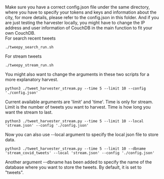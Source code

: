 Make sure you have a correct config.json file under the same directory, 
where you have to specify your tokens and keys and information about the city, 
for more details, please refer to the config.json in this folder. 
And if you are just testing the harvester locally, 
you might have to change the IP address and user information of CouchDB in the main function to fit your own CouchDB.<br>
For search recent tweets
```
./tweepy_search_run.sh
```
For stream tweets
```
./tweepy_stream_run.sh
```
You might also want to change the arguments in these two scripts for a more explanatory harvest.<br>
```
python3 ./tweet_harvester_stream.py --time 5 --limit 10 --config './config.json'
```
Current available arguments are 'limit' and 'time'. Time is only for stream.
Limit is the number of tweets you want to harvest. Time is how long you want the stream to last.<br>
```
python3 ./tweet_harvester_stream.py --time 5 --limit 10 --local 'stream.json' --config './config.json'
```
Now you can also use --local argument to specify the local json file to store data.
```
python3 ./tweet_harvester_stream.py --time 5 --limit 10 --dbname 'stream_covid_tweets' --local 'stream.json' --config './config.json'
```
Another argument --dbname has been added to specify the name of the database where you want to store the tweets. By default, it is set to "tweets".<br>
